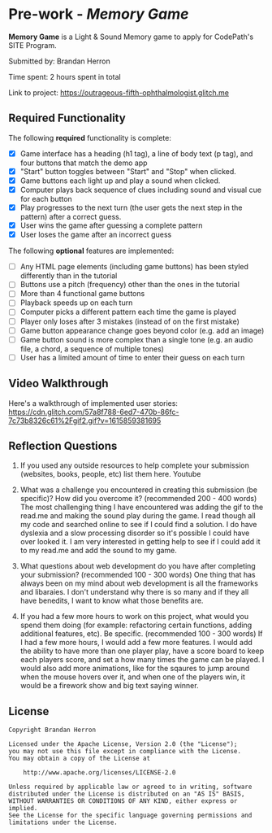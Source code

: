 # Pre-work - *Memory Game*

**Memory Game** is a Light & Sound Memory game to apply for CodePath's SITE Program. 

Submitted by: Brandan Herron

Time spent: 2 hours spent in total

Link to project: https://outrageous-fifth-ophthalmologist.glitch.me

## Required Functionality

The following **required** functionality is complete:

* [X] Game interface has a heading (h1 tag), a line of body text (p tag), and four buttons that match the demo app
* [X] "Start" button toggles between "Start" and "Stop" when clicked. 
* [X] Game buttons each light up and play a sound when clicked. 
* [X] Computer plays back sequence of clues including sound and visual cue for each button
* [X] Play progresses to the next turn (the user gets the next step in the pattern) after a correct guess. 
* [X] User wins the game after guessing a complete pattern
* [X] User loses the game after an incorrect guess

The following **optional** features are implemented:

* [ ] Any HTML page elements (including game buttons) has been styled differently than in the tutorial
* [ ] Buttons use a pitch (frequency) other than the ones in the tutorial
* [ ] More than 4 functional game buttons
* [ ] Playback speeds up on each turn
* [ ] Computer picks a different pattern each time the game is played
* [ ] Player only loses after 3 mistakes (instead of on the first mistake)
* [ ] Game button appearance change goes beyond color (e.g. add an image)
* [ ] Game button sound is more complex than a single tone (e.g. an audio file, a chord, a sequence of multiple tones)
* [ ] User has a limited amount of time to enter their guess on each turn

## Video Walkthrough

Here's a walkthrough of implemented user stories:
https://cdn.glitch.com/57a8f788-6ed7-470b-86fc-7c73b8326c61%2Fgif2.gif?v=1615859381695


## Reflection Questions
1. If you used any outside resources to help complete your submission (websites, books, people, etc) list them here. 
Youtube

2. What was a challenge you encountered in creating this submission (be specific)? How did you overcome it? (recommended 200 - 400 words) 
The most challenging thing I have encountered was adding the gif to the read.me and making the sound play during the game. I read though all my code and searched online to see if I could find a solution. I do have dyslexia and a slow processing disorder so it's possible I could have over looked it. I am very interested in getting help to see if I could add it to my read.me and add the sound to my game.

3. What questions about web development do you have after completing your submission? (recommended 100 - 300 words) 
One thing that has always been on my mind about web development is all the frameworks and libaraies. I don't understand why there is so many and if they all have benedits, I want to know what those benefits are.

4. If you had a few more hours to work on this project, what would you spend them doing (for example: refactoring certain functions, adding additional features, etc). Be specific. (recommended 100 - 300 words) 
If I had a few more hours, I would add a few more features. I would add the ability to have more than one player play, have a score board to keep each players score, and set a how many times the game can be played. I would also add more animations, like for the sqaures to jump around when the mouse hovers over it, and when one of the players win, it would be a firework show and big text saying winner.

## License

    Copyright Brandan Herron

    Licensed under the Apache License, Version 2.0 (the "License");
    you may not use this file except in compliance with the License.
    You may obtain a copy of the License at

        http://www.apache.org/licenses/LICENSE-2.0

    Unless required by applicable law or agreed to in writing, software
    distributed under the License is distributed on an "AS IS" BASIS,
    WITHOUT WARRANTIES OR CONDITIONS OF ANY KIND, either express or implied.
    See the License for the specific language governing permissions and
    limitations under the License.